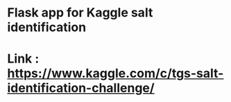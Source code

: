# Flask app for Kaggle salt identification
# Link : https://www.kaggle.com/c/tgs-salt-identification-challenge/
